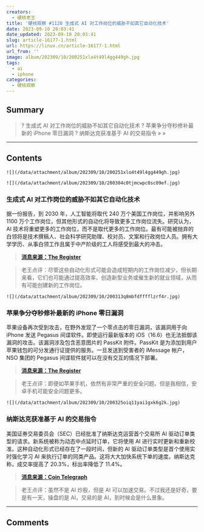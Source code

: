 ```yaml
---
creators:
  - 硬核老王
title: '硬核观察 #1120 生成式 AI 对工作岗位的威胁不如其它自动化技术'
date: 2023-09-10 20:03:41
date_updated: 2023-09-10 20:03:41
slug: article-16177-1.html
url: https://linux.cn/article-16177-1.html
url_from: ''
image: album/202309/10/200251xlo4t49l4gg449gh.jpg
tags:
  - ai
  - iphone
categories:
  - 硬核观察
---
```


## Summary

> ? 生成式 AI 对工作岗位的威胁不如其它自动化技术
> ? 苹果争分夺秒修补最新的 iPhone 零日漏洞
> ? 纳斯达克获准基于 AI 的交易指令
> » 
> »

***

<!-- more -->

## Contents

`![](/data/attachment/album/202309/10/200251xlo4t49l4gg449gh.jpg)`

`![](/data/attachment/album/202309/10/200304c0tjmcwpc0sc09ef.jpg)`

### 生成式 AI 对工作岗位的威胁不如其它自动化技术

据一份报告，到 2030 年，人工智能将取代 240 万个美国工作岗位，并影响另外 1100 万个工作岗位，但其他形式的自动化将导致更多工作岗位流失。研究认为，AI 技术将重塑更多的工作岗位，而不是取代更多的工作岗位。最有可能被抛弃的白领将是技术撰稿人、社会科学研究助理、校对员、文案和行政岗位人员。拥有大学学历、从事白领工作且属于中产阶级的工人将感受到最大的冲击。

> 
> **[消息来源：The Register](https://www.theregister.com/2023/09/06/generative_ai_jobs_forrester_report/)**
> 
> 
> 

> 
> 老王点评：尽管这些自动化形式可能会造成短期内的工作岗位减少，但长期来看，它们也可能通过提高效率、创造新型业务或催生新的就业领域，从而有可能创建新的工作岗位。
> 
> 
> 

`![](/data/attachment/album/202309/10/200313q8mbfdfffflzrf4r.jpg)`

### 苹果争分夺秒修补最新的 iPhone 零日漏洞

苹果设备再次受到攻击，在野外发现了一个零点击的零日漏洞，该漏洞用于向 iPhone 发送 Pegasus 间谍软件。即使运行最新版本的 iOS（16.6）也无法抵御该漏洞的攻击。该漏洞涉及包含恶意图片的 PassKit 附件。PassKit 是为添加到用户苹果钱包的可分发通行证提供的服务。一旦发送到受害者的 iMessage 帐户，NSO 集团的 Pegasus 间谍软件就可以在没有交互的情况下部署。

> 
> **[消息来源：The Register](https://www.theregister.com/2023/09/08/apple_races_to_patch/)**
> 
> 
> 

> 
> 老王点评：即便如苹果手机，依然有非常严重的安全问题。但是我相信，安卓手机可能安全问题更多。
> 
> 
> 

`![](/data/attachment/album/202309/10/200325oiq11yai1gxk6g2k.jpg)`

### 纳斯达克获准基于 AI 的交易指令

美国证券交易委员会（SEC）已经批准了纳斯达克运营首个交易所 AI 驱动订单类型的请求。新系统被称为动态中点延时订单，它将使用 AI 进行实时更新和重新校准。这种自动化形式已经存在了一段时间，但新的 AI 驱动订单类型是首个使用实时强化学习 AI 来执行订单的同类产品。这将大大加快系统下单的速度。纳斯达克称，成交率提高了 20.3%，标出率降低了 11.4%。

> 
> **[消息来源：Coin Telegraph](https://cointelegraph.com/news/nasdaq-receives-sec-approval-ai-based-trade-orders)**
> 
> 
> 

> 
> 老王点评：虽然不是 AI 炒股，但是 AI 可以加速交易。不过我还是好奇，要是有一天，操盘的是 AI，交易的是 AI，到时候会是什么景象。
> 
> 
>

***

## Comments
